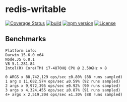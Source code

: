 # redis-writable

[![Coverage Status](https://coveralls.io/repos/github/Salakar/redis-writable/badge.svg?branch=master)](https://coveralls.io/github/Salakar/redis-writable?branch=master)
[![build](https://travis-ci.org/Salakar/redis-writable.svg)](https://travis-ci.org/Salakar/redis-writable)
[![npm version](https://img.shields.io/npm/v/redis-writable.svg)](https://www.npmjs.com/package/redis-writable)
[![License](https://img.shields.io/npm/l/redis-writable.svg)](/LICENSE)


## Benchmarks
    Platform info:
    Darwin 15.6.0 x64
    Node.JS 6.8.1
    V8 5.1.281.84
    Intel(R) Core(TM) i7-4870HQ CPU @ 2.50GHz × 8

    0 ARGS x 88,742,129 ops/sec ±0.80% (88 runs sampled)
    1 arg x 11,682,574 ops/sec ±0.59% (92 runs sampled)
    2 args x 9,972,395 ops/sec ±0.92% (90 runs sampled)
    3 args x 4,324,455 ops/sec ±0.87% (91 runs sampled)
    4+ args x 2,519,204 ops/sec ±1.30% (88 runs sampled)
